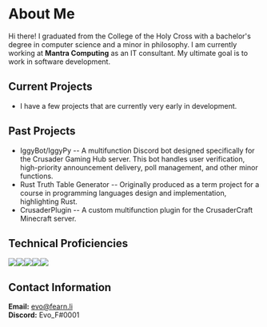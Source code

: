 # About Me
Hi there! I graduated from the College of the Holy Cross with a bachelor's degree in computer science and a minor in philosophy. 
I am currently working at **Mantra Computing** as an IT consultant. My ultimate goal is to work in software development.

## Current Projects
- I have a few projects that are currently very early in development. 

## Past Projects
- IggyBot/IggyPy -- A multifunction Discord bot designed specifically for the Crusader Gaming Hub server. This bot handles user verification, high-priority announcement delivery, poll management, and other minor functions.
- Rust Truth Table Generator -- Originally produced as a term project for a course in programming languages design and implementation, highlighting Rust. 
- CrusaderPlugin -- A custom multifunction plugin for the CrusaderCraft Minecraft server. 

## Technical Proficiencies  
<img src = "https://img.shields.io/badge/Java-ED8B00?style=for-the-badge&logo=java&logoColor=white"><img src = "https://img.shields.io/badge/C%2B%2B-00599C?style=for-the-badge&logo=c%2B%2B&logoColor=white"><img src = "https://img.shields.io/badge/Python-FFD43B?style=for-the-badge&logo=python&logoColor=darkgreen"><img src = "https://img.shields.io/badge/json-5E5C5C?style=for-the-badge&logo=json&logoColor=white"><img src = "https://img.shields.io/badge/Rust-black?style=for-the-badge&logo=rust&logoColor=#E57324">

## Contact Information
**Email:** evo@fearn.li  
**Discord:** Evo_F#0001

<!--
**Evo-F/Evo-F** is a ✨ _special_ ✨ repository because its `README.md` (this file) appears on your GitHub profile.

Here are some ideas to get you started:

- 🔭 I’m currently working on ...
- 🌱 I’m currently learning ...
- 👯 I’m looking to collaborate on ...
- 🤔 I’m looking for help with ...
- 💬 Ask me about ...
- 📫 How to reach me: ...
- 😄 Pronouns: ...
- ⚡ Fun fact: ...
-->
